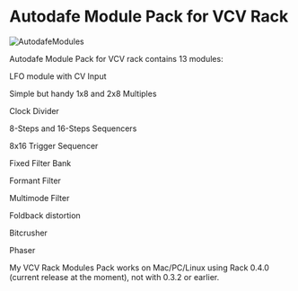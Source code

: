 # Autodafe Module Pack for VCV Rack

![AutodafeModules](http://www.autodafe.net/media/com_eshop/products/resized/autodafe-module-pack-vcv-rack-700x700.png)

Autodafe Module Pack for VCV rack contains 13 modules:

LFO module with CV Input

Simple but handy 1x8 and 2x8 Multiples

Clock Divider

8-Steps and 16-Steps Sequencers

8x16 Trigger Sequencer

Fixed Filter Bank

Formant Filter

Multimode Filter

Foldback distortion

Bitcrusher

Phaser


My VCV Rack Modules Pack works on Mac/PC/Linux using Rack 0.4.0 (current release at the moment), not with 0.3.2 or earlier. 
